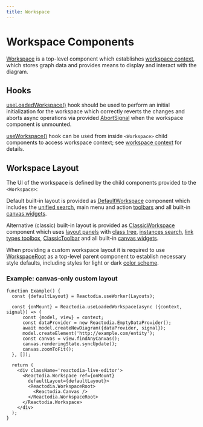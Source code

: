 ```yaml
---
title: Workspace
---
```


# Workspace Components

[Workspace](/docs/api/workspace/classes/Workspace) is a top-level component which establishes [workspace context](/docs/api/workspace/interfaces/WorkspaceContext), which stores graph data and provides means to display and interact with the diagram.

## Hooks

[useLoadedWorkspace()](/docs/api/workspace/functions/useLoadedWorkspace) hook should be used to perform an initial initialization for the workspace which correctly reverts the changes and aborts async operations via provided [AbortSignal](https://developer.mozilla.org/en-US/docs/Web/API/AbortSignal) when the workspace component is unmounted.

[useWorkspace()](/docs/api/workspace/functions/useWorkspace) hook can be used from inside `<Workspace>` child components to access workspace context; see [workspace context](/docs/concepts/workspace-context.md) for details.

## Workspace Layout

The UI of the workspace is defined by the child components provided to the `<Workspace>`:

Default built-in layout is provided as [DefaultWorkspace](/docs/api/workspace/functions/DefaultWorkspace) component which includes the [unified search](/docs/components/unified-search.md), main menu and action [toolbars](/docs/components/toolbar.md) and all built-in [canvas widgets](/docs/components/canvas.md).

Alternative (classic) built-in layout is provided as [ClassicWorkspace](/docs/api/workspace/functions/ClassicWorkspace) component which uses [layout panels](/docs/components/layout-panels.md) with [class tree](/docs/components/class-tree.md), [instances search](/docs/components/instances-search.md), [link types toolbox](/docs/components/link-types-toolbox.md), [ClassicToolbar](/docs/api/workspace/functions/ClassicToolbar) and all built-in [canvas widgets](/docs/components/canvas.md).

When providing a custom workspace layout it is required to use [WorkspaceRoot](/docs/api/workspace/functions/WorkspaceRoot) as a top-level parent component to establish necessary style defaults, including styles for light or dark [color scheme](/docs/concepts/design-system.mdx).

### Example: canvas-only custom layout

```tsx live
function Example() {
  const {defaultLayout} = Reactodia.useWorker(Layouts);

  const {onMount} = Reactodia.useLoadedWorkspace(async ({context, signal}) => {
      const {model, view} = context;
      const dataProvider = new Reactodia.EmptyDataProvider();
      await model.createNewDiagram({dataProvider, signal});
      model.createElement('http://example.com/entity');
      const canvas = view.findAnyCanvas();
      canvas.renderingState.syncUpdate();
      canvas.zoomToFit();
  }, []);

  return (
    <div className='reactodia-live-editor'>
      <Reactodia.Workspace ref={onMount}
        defaultLayout={defaultLayout}>
        <Reactodia.WorkspaceRoot>
          <Reactodia.Canvas />
        </Reactodia.WorkspaceRoot>
      </Reactodia.Workspace>
    </div>
  );
}
```
